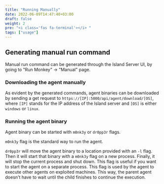 ```yaml
---
title: "Running Manually"
date: 2022-06-09T14:47:40+03:00
draft: false
weight: 2
pre: "<i class='fas fa-terminal'></i> "
tags: ["usage"]
---
```



## Generating manual run command

Manual run command can be generated through the Island Server UI, by going to "Run Monkey" -> "Manual" page.

### Downloading the agent manually

As evident by the generated commands, agent binaries can be downloaded
by sending a get request to `https://[IP]:5000/api/agent/download/[OS]`, where
`[IP]` stands for the IP address of the Island server and `[OS]` is either `windows` or `linux`.

### Running the agent binary

Agent binary can be started with `m0nk3y` or `dr0pp3r` flags.

`m0nk3y` flag is the standard way
to run the agent.

`dr0pp3r` will move the agent binary to a location provided with an `-l` flag.
Then it will start that binary with a `m0nk3y` flag on a new process. Finally, it will stop
the current process and shut down. This flag is useful if you want to start the agent on a separate
process. This flag is used by the agent to execute other agents on exploited machines.
This way, the parent agent doesn't have to wait until the child finishes to continue the execution.
